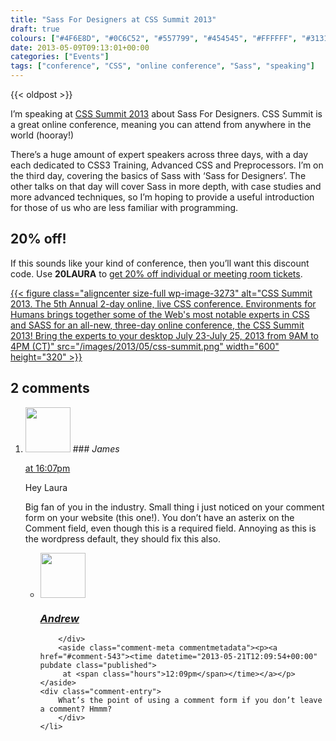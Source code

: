```yaml
---
title: "Sass For Designers at CSS Summit 2013"
draft: true
colours: ["#4F6E8D", "#0C6C52", "#557799", "#454545", "#FFFFFF", "#313131", "#AA2CAA"]
date: 2013-05-09T09:13:01+00:00
categories: ["Events"]
tags: ["conference", "CSS", "online conference", "Sass", "speaking"]
---
```


{{< oldpost >}}

I’m speaking at [CSS Summit 2013](http://environmentsforhumans.com/2013/css-summit/) about Sass For Designers. CSS Summit is a great online conference, meaning you can attend from anywhere in the world (hooray!)

There’s a huge amount of expert speakers across three days, with a day each dedicated to CSS3 Training, Advanced CSS and Preprocessors. I’m on the third day, covering the basics of Sass with ‘Sass for Designers’. The other talks on that day will cover Sass in more depth, with case studies and more advanced techniques, so I’m hoping to provide a useful introduction for those of us who are less familiar with programming.

## 20% off!

If this sounds like your kind of conference, then you’ll want this discount code. Use **20LAURA** to [get 20% off individual or meeting room tickets](http://environmentsforhumans.com/2013/css-summit#buytickets).

[{{< figure class="aligncenter size-full wp-image-3273" alt="CSS Summit 2013. The 5th Annual 2-day online, live CSS conference. Environments for Humans brings together some of the Web's most notable experts in CSS and SASS for an all-new, three-day online conference, the CSS Summit 2013! Bring the experts to your desktop July 23-July 25, 2013 from 9AM to 4PM (CT)" src="/images/2013/05/css-summit.png" width="600" height="320" >}}](http://environmentsforhumans.com/2013/css-summit/)

## 2 comments

<ol class="commentlist">
	<li class="comment even thread-even depth-1" id="li-comment-542">
			<div class="comment-author vcard">
			<img alt='' src='https://secure.gravatar.com/avatar/c5bd15f36ca445f33618e7aa6ffe5019?s=72&amp;d=mm&amp;r=g' srcset='https://secure.gravatar.com/avatar/c5bd15f36ca445f33618e7aa6ffe5019?s=144&amp;d=mm&amp;r=g 2x' class='avatar avatar-72 photo' height='72' width='72' />
### <cite class="fn">James</cite>
		</div>
		<aside class="comment-meta commentmetadata"><p><a href="#comment-542"><time datetime="2013-05-12T16:07:47+00:00" pubdate class="published">
		 at <span class="hours">16:07pm</span></time></a></p>
	</aside>
	<div class="comment-entry">
		Hey Laura

Big fan of you in the industry. Small thing i just noticed on your comment form on your website (this one!). You don’t have an asterix on the Comment field, even though this is a required field. Annoying as this is the wordpress default, they should fix this also.
	</div>
	<ul class="children">
		<li class="comment odd alt depth-2" id="li-comment-543">
			<div class="comment-author vcard">
			<img alt='' src='https://secure.gravatar.com/avatar/c82da2b0cc67398de24f4822007b7b35?s=72&amp;d=mm&amp;r=g' srcset='https://secure.gravatar.com/avatar/c82da2b0cc67398de24f4822007b7b35?s=144&amp;d=mm&amp;r=g 2x' class='avatar avatar-72 photo' height='72' width='72' />
### <cite class="fn"><a href='http://big-andy.co.uk' rel='external nofollow' class='url'>Andrew</a></cite>
		</div>
		<aside class="comment-meta commentmetadata"><p><a href="#comment-543"><time datetime="2013-05-21T12:09:54+00:00" pubdate class="published">
		 at <span class="hours">12:09pm</span></time></a></p>
	</aside>
	<div class="comment-entry">
		What’s the point of using a comment form if you don’t leave a comment? Hmmm?
		</div>
	</li>
</ol>
